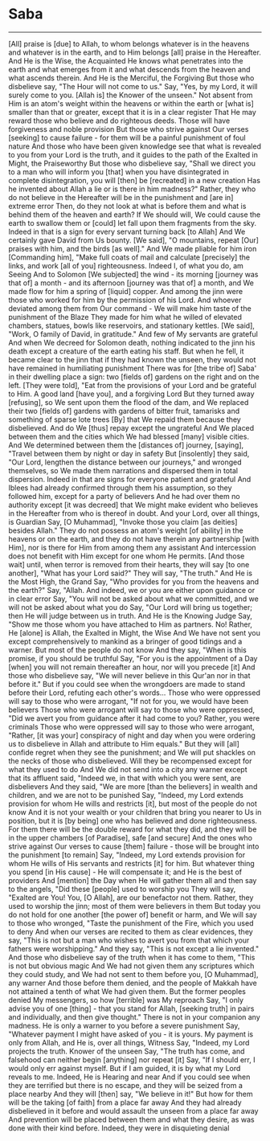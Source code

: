 # Saba
---
[All] praise is [due] to Allah, to whom belongs whatever is in the heavens and whatever is in the earth, and to Him belongs [all] praise in the Hereafter. And He is the Wise, the Acquainted
He knows what penetrates into the earth and what emerges from it and what descends from the heaven and what ascends therein. And He is the Merciful, the Forgiving
But those who disbelieve say, "The Hour will not come to us." Say, "Yes, by my Lord, it will surely come to you. [Allah is] the Knower of the unseen." Not absent from Him is an atom's weight within the heavens or within the earth or [what is] smaller than that or greater, except that it is in a clear register
That He may reward those who believe and do righteous deeds. Those will have forgiveness and noble provision
But those who strive against Our verses [seeking] to cause failure - for them will be a painful punishment of foul nature
And those who have been given knowledge see that what is revealed to you from your Lord is the truth, and it guides to the path of the Exalted in Might, the Praiseworthy
But those who disbelieve say, "Shall we direct you to a man who will inform you [that] when you have disintegrated in complete disintegration, you will [then] be [recreated] in a new creation
Has he invented about Allah a lie or is there in him madness?" Rather, they who do not believe in the Hereafter will be in the punishment and [are in] extreme error
Then, do they not look at what is before them and what is behind them of the heaven and earth? If We should will, We could cause the earth to swallow them or [could] let fall upon them fragments from the sky. Indeed in that is a sign for every servant turning back [to Allah]
And We certainly gave David from Us bounty. [We said], "O mountains, repeat [Our] praises with him, and the birds [as well]." And We made pliable for him iron
[Commanding him], "Make full coats of mail and calculate [precisely] the links, and work [all of you] righteousness. Indeed I, of what you do, am Seeing
And to Solomon [We subjected] the wind - its morning [journey was that of] a month - and its afternoon [journey was that of] a month, and We made flow for him a spring of [liquid] copper. And among the jinn were those who worked for him by the permission of his Lord. And whoever deviated among them from Our command - We will make him taste of the punishment of the Blaze
They made for him what he willed of elevated chambers, statues, bowls like reservoirs, and stationary kettles. [We said], "Work, O family of David, in gratitude." And few of My servants are grateful
And when We decreed for Solomon death, nothing indicated to the jinn his death except a creature of the earth eating his staff. But when he fell, it became clear to the jinn that if they had known the unseen, they would not have remained in humiliating punishment
There was for [the tribe of] Saba' in their dwelling place a sign: two [fields of] gardens on the right and on the left. [They were told], "Eat from the provisions of your Lord and be grateful to Him. A good land [have you], and a forgiving Lord
But they turned away [refusing], so We sent upon them the flood of the dam, and We replaced their two [fields of] gardens with gardens of bitter fruit, tamarisks and something of sparse lote trees
[By] that We repaid them because they disbelieved. And do We [thus] repay except the ungrateful
And We placed between them and the cities which We had blessed [many] visible cities. And We determined between them the [distances of] journey, [saying], "Travel between them by night or day in safety
But [insolently] they said, "Our Lord, lengthen the distance between our journeys," and wronged themselves, so We made them narrations and dispersed them in total dispersion. Indeed in that are signs for everyone patient and grateful
And Iblees had already confirmed through them his assumption, so they followed him, except for a party of believers
And he had over them no authority except [it was decreed] that We might make evident who believes in the Hereafter from who is thereof in doubt. And your Lord, over all things, is Guardian
Say, [O Muhammad], "Invoke those you claim [as deities] besides Allah." They do not possess an atom's weight [of ability] in the heavens or on the earth, and they do not have therein any partnership [with Him], nor is there for Him from among them any assistant
And intercession does not benefit with Him except for one whom He permits. [And those wait] until, when terror is removed from their hearts, they will say [to one another], "What has your Lord said?" They will say, "The truth." And He is the Most High, the Grand
Say, "Who provides for you from the heavens and the earth?" Say, "Allah. And indeed, we or you are either upon guidance or in clear error
Say, "You will not be asked about what we committed, and we will not be asked about what you do
Say, "Our Lord will bring us together; then He will judge between us in truth. And He is the Knowing Judge
Say, "Show me those whom you have attached to Him as partners. No! Rather, He [alone] is Allah, the Exalted in Might, the Wise
And We have not sent you except comprehensively to mankind as a bringer of good tidings and a warner. But most of the people do not know
And they say, "When is this promise, if you should be truthful
Say, "For you is the appointment of a Day [when] you will not remain thereafter an hour, nor will you precede [it]
And those who disbelieve say, "We will never believe in this Qur'an nor in that before it." But if you could see when the wrongdoers are made to stand before their Lord, refuting each other's words... Those who were oppressed will say to those who were arrogant, "If not for you, we would have been believers
Those who were arrogant will say to those who were oppressed, "Did we avert you from guidance after it had come to you? Rather, you were criminals
Those who were oppressed will say to those who were arrogant, "Rather, [it was your] conspiracy of night and day when you were ordering us to disbelieve in Allah and attribute to Him equals." But they will [all] confide regret when they see the punishment; and We will put shackles on the necks of those who disbelieved. Will they be recompensed except for what they used to do
And We did not send into a city any warner except that its affluent said, "Indeed we, in that with which you were sent, are disbelievers
And they said, "We are more [than the believers] in wealth and children, and we are not to be punished
Say, "Indeed, my Lord extends provision for whom He wills and restricts [it], but most of the people do not know
And it is not your wealth or your children that bring you nearer to Us in position, but it is [by being] one who has believed and done righteousness. For them there will be the double reward for what they did, and they will be in the upper chambers [of Paradise], safe [and secure]
And the ones who strive against Our verses to cause [them] failure - those will be brought into the punishment [to remain]
Say, "Indeed, my Lord extends provision for whom He wills of His servants and restricts [it] for him. But whatever thing you spend [in His cause] - He will compensate it; and He is the best of providers
And [mention] the Day when He will gather them all and then say to the angels, "Did these [people] used to worship you
They will say, "Exalted are You! You, [O Allah], are our benefactor not them. Rather, they used to worship the jinn; most of them were believers in them
But today you do not hold for one another [the power of] benefit or harm, and We will say to those who wronged, "Taste the punishment of the Fire, which you used to deny
And when our verses are recited to them as clear evidences, they say, "This is not but a man who wishes to avert you from that which your fathers were worshipping." And they say, "This is not except a lie invented." And those who disbelieve say of the truth when it has come to them, "This is not but obvious magic
And We had not given them any scriptures which they could study, and We had not sent to them before you, [O Muhammad], any warner
And those before them denied, and the people of Makkah have not attained a tenth of what We had given them. But the former peoples denied My messengers, so how [terrible] was My reproach
Say, "I only advise you of one [thing] - that you stand for Allah, [seeking truth] in pairs and individually, and then give thought." There is not in your companion any madness. He is only a warner to you before a severe punishment
Say, "Whatever payment I might have asked of you - it is yours. My payment is only from Allah, and He is, over all things, Witness
Say, "Indeed, my Lord projects the truth. Knower of the unseen
Say, "The truth has come, and falsehood can neither begin [anything] nor repeat [it]
Say, "If I should err, I would only err against myself. But if I am guided, it is by what my Lord reveals to me. Indeed, He is Hearing and near
And if you could see when they are terrified but there is no escape, and they will be seized from a place nearby
And they will [then] say, "We believe in it!" But how for them will be the taking [of faith] from a place far away
And they had already disbelieved in it before and would assault the unseen from a place far away
And prevention will be placed between them and what they desire, as was done with their kind before. Indeed, they were in disquieting denial

